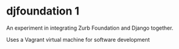 # djfoundation 1

An experiment in integrating Zurb Foundation and Django together.

Uses a Vagrant virtual machine for software development
